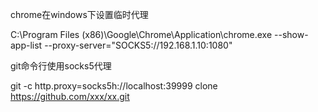 chrome在windows下设置临时代理

C:\Program Files (x86)\Google\Chrome\Application\chrome.exe   --show-app-list  --proxy-server="SOCKS5://192.168.1.10:1080"

git命令行使用socks5代理

git -c http.proxy=socks5h://localhost:39999 clone https://github.com/xxx/xx.git